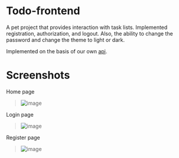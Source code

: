 # Todo-frontend

A pet project that provides interaction with task lists.
Implemented registration, authorization, and logout.
Also, the ability to change the password and change the theme to light or dark.

Implemented on the basis of our own [api](https://github.com/iwajezhgf/todo-backend).

# Screenshots

Home page
> ![image](https://github.com/iwajezhgf/todo-frontend/assets/107648829/50bc8ba8-7384-454b-8f30-c52fdc522b53)

Login page
> ![image](https://github.com/iwajezhgf/todo-frontend/assets/107648829/2f2f4a89-1080-4511-8398-9544a87d680b)

Register page
> ![image](https://github.com/iwajezhgf/todo-frontend/assets/107648829/8a041563-72f8-4dc0-a3c6-32d5f88942d3)
